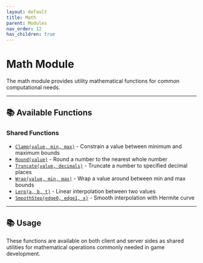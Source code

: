```yaml
---
layout: default
title: Math
parent: Modules
nav_order: 12
has_children: true
---
```


# Math Module

The math module provides utility mathematical functions for common computational needs.

---

## 📚 Available Functions

### Shared Functions
- [`Clamp(value, min, max)`](shared.md#clamp) - Constrain a value between minimum and maximum bounds
- [`Round(value)`](shared.md#round) - Round a number to the nearest whole number
- [`Truncate(value, decimals)`](shared.md#truncate) - Truncate a number to specified decimal places
- [`Wrap(value, min, max)`](shared.md#wrap) - Wrap a value around between min and max bounds
- [`Lerp(a, b, t)`](shared.md#lerp) - Linear interpolation between two values
- [`SmoothStep(edge0, edge1, x)`](shared.md#smoothstep) - Smooth interpolation with Hermite curve

---

## 📚 Usage

These functions are available on both client and server sides as shared utilities for mathematical operations commonly needed in game development.
